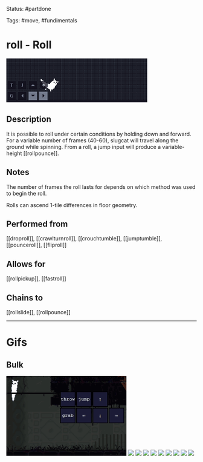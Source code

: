 Status: #partdone

Tags: #move, #fundimentals

# roll - Roll
<img src=https://raw.githubusercontent.com/LauraHannah44/Rain-World-Movement/main/Files/roll_header.gif>

## Description
It is possible to roll under certain conditions by holding down and forward. For a variable number of frames (40-60), slugcat will travel along the ground while spinning. From a roll, a jump input will produce a variable-height [[rollpounce]].

## Notes
The number of frames the roll lasts for depends on which method was used to begin the roll.

Rolls can ascend 1-tile differences in floor geometry.

## Performed from
[[droproll]], [[crawlturnroll]], [[crouchtumble]], [[jumptumble]], [[pounceroll]], [[fliproll]]

## Allows for
[[rollpickup]], [[fastroll]]

## Chains to
[[rollslide]], [[rollpounce]]

___
# Gifs
## Bulk
<img src=https://raw.githubusercontent.com/LauraHannah44/Rain-World-Movement/main/Files/roll_0.gif>

<img src=https://raw.githubusercontent.com/LauraHannah44/Rain-World-Movement/main/Files/roll_1.gif>

<img src=https://raw.githubusercontent.com/LauraHannah44/Rain-World-Movement/main/Files/roll_2.gif>

<img src=https://raw.githubusercontent.com/LauraHannah44/Rain-World-Movement/main/Files/roll_3.gif>

<img src=https://raw.githubusercontent.com/LauraHannah44/Rain-World-Movement/main/Files/roll_4.gif>

<img src=https://raw.githubusercontent.com/LauraHannah44/Rain-World-Movement/main/Files/roll_5.gif>

<img src=https://raw.githubusercontent.com/LauraHannah44/Rain-World-Movement/main/Files/roll_6.gif>

<img src=https://raw.githubusercontent.com/LauraHannah44/Rain-World-Movement/main/Files/roll_7.gif>

<img src=https://raw.githubusercontent.com/LauraHannah44/Rain-World-Movement/main/Files/roll_8.gif>

<img src=https://raw.githubusercontent.com/LauraHannah44/Rain-World-Movement/main/Files/roll_9.gif>
